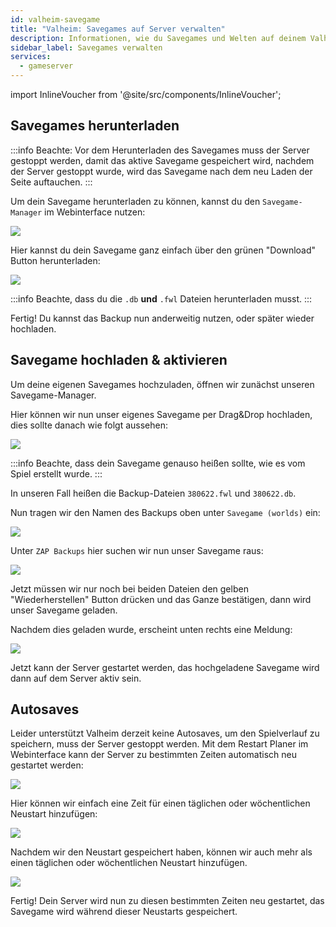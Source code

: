 ```yaml
---
id: valheim-savegame
title: "Valheim: Savegames auf Server verwalten"
description: Informationen, wie du Savegames und Welten auf deinem Valheim-Server von ZAP-Hosting verwalten und bestehende Welten zu deinem Server hinzufügen kannst - ZAP-Hosting.com Dokumentation
sidebar_label: Savegames verwalten
services:
  - gameserver
---
```


import InlineVoucher from '@site/src/components/InlineVoucher';

<InlineVoucher />

## Savegames herunterladen

:::info
Beachte: Vor dem Herunterladen des Savegames muss der Server gestoppt werden, damit das aktive Savegame gespeichert wird, nachdem der Server gestoppt wurde, wird das Savegame nach dem neu Laden der Seite auftauchen.
:::

Um dein Savegame herunterladen zu können, kannst du den `Savegame-Manager` im Webinterface nutzen:

![](https://screensaver01.zap-hosting.com/index.php/s/HSNNJKCmb2bPrmg/preview)

Hier kannst du dein Savegame ganz einfach über den grünen "Download" Button herunterladen:

![](https://screensaver01.zap-hosting.com/index.php/s/aN2SkGBE4FFTpD5/preview)

:::info
Beachte, dass du die `.db` **und** `.fwl` Dateien herunterladen musst.
:::

Fertig! Du kannst das Backup nun anderweitig nutzen, oder später wieder hochladen.


## Savegame hochladen & aktivieren

Um deine eigenen Savegames hochzuladen, öffnen wir zunächst unseren Savegame-Manager.

Hier können wir nun unser eigenes Savegame per Drag&Drop hochladen, dies sollte danach wie folgt aussehen:

![](https://screensaver01.zap-hosting.com/index.php/s/DWYGxX8Hoxg9Bnb/preview)

:::info
Beachte, dass dein Savegame genauso heißen sollte, wie es vom Spiel erstellt wurde.
:::

In unseren Fall heißen die Backup-Dateien `380622.fwl` und `380622.db`.

Nun tragen wir den Namen des Backups oben unter `Savegame (worlds)` ein:

![](https://screensaver01.zap-hosting.com/index.php/s/5iCtc2e6qCZpAQc/preview)

Unter `ZAP Backups` hier suchen wir nun unser Savegame raus:

![](https://screensaver01.zap-hosting.com/index.php/s/MfLMPtAykSb6DYX/preview)

Jetzt müssen wir nur noch bei beiden Dateien den gelben "Wiederherstellen" Button drücken und das Ganze bestätigen, dann wird unser Savegame geladen.

Nachdem dies geladen wurde, erscheint unten rechts eine Meldung:

![](https://screensaver01.zap-hosting.com/index.php/s/54N5wBMCHa3SkyQ/preview)

Jetzt kann der Server gestartet werden, das hochgeladene Savegame wird dann auf dem Server aktiv sein.

## Autosaves

Leider unterstützt Valheim derzeit keine Autosaves, um den Spielverlauf zu speichern, muss der Server gestoppt werden. Mit dem Restart Planer im Webinterface kann der Server zu bestimmten Zeiten automatisch neu gestartet werden:

![](https://screensaver01.zap-hosting.com/index.php/s/YKjbgfsJyqDYp78/preview)

Hier können wir einfach eine Zeit für einen täglichen oder wöchentlichen Neustart hinzufügen:

![](https://screensaver01.zap-hosting.com/index.php/s/FfymF9KfiDidCYB/preview)

Nachdem wir den Neustart gespeichert haben, können wir auch mehr als einen täglichen oder wöchentlichen Neustart hinzufügen.

![](https://screensaver01.zap-hosting.com/index.php/s/iQmQ4K4EcL6bQsw/preview)

Fertig! Dein Server wird nun zu diesen bestimmten Zeiten neu gestartet, das Savegame wird während dieser Neustarts gespeichert.
